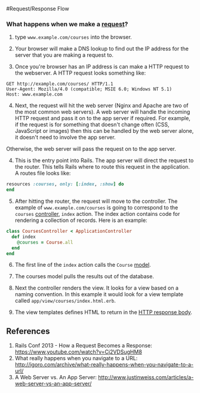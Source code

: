 #Request/Response Flow

### What happens when we make a [request](request.md)?
1) type `www.example.com/courses` into the browser.

2) Your browser will make a DNS lookup to find out the IP address for the server that you are making a request to.

3) Once you're browser has an IP address is can make a HTTP request to the webserver. A HTTP request looks something like:

```
GET http://example.com/courses/ HTTP/1.1
User-Agent: Mozilla/4.0 (compatible; MSIE 6.0; Windows NT 5.1)
Host: www.example.com
```

4) Next, the request will hit the web server (Nginx and Apache are two of the most common web servers). A web server will handle the incoming HTTP request and pass it on to the app server if required. For example, if the request is for something that doesn't change often (CSS, JavaScript or images) then this can be handled by the web server alone, it doesn't need to involve the app server.

Otherwise, the web server will pass the request on to the app server.

4) This is the entry point into Rails. The app server will direct the request to the router. This tells Rails where to route this request in the application. A routes file looks like:

```ruby
resources :courses, only: [:index, :show] do
end
```

5) After hitting the router, the request will move to the controller. The example of `www.example.com/courses` is going to correspond to the `courses` [controller](controller.md), `index` action. The index action contains code for rendering a collection of records. Here is an example:

```ruby
class CoursesController < ApplicationController
  def index
    @courses = Course.all
  end
end
```

6) The first line of the `index` action calls the `Course` [model](model.md).

7) The courses model pulls the results out of the database.

8) Next the controller renders the view. It looks for a view based on a naming convention. In this example it would look for a view template called `app/view/courses/index.html.erb`.

9) The view templates defines HTML to return in the [HTTP response body](http-body.md).

## References
1. Rails Conf 2013 - How a Request Becomes a Response: https://www.youtube.com/watch?v=Cj2VDSugHM8
2. What really happens when you navigate to a URL: http://igoro.com/archive/what-really-happens-when-you-navigate-to-a-url/
3. A Web Server vs. An App Server: http://www.justinweiss.com/articles/a-web-server-vs-an-app-server/
